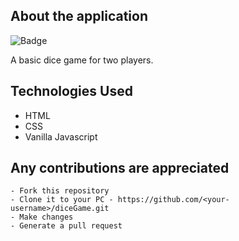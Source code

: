 ## About the application
![Badge](https://img.shields.io/badge/dice--game-application-brightgreen)

A basic dice game for two players.

## Technologies Used
 - HTML
 - CSS
 - Vanilla Javascript
 
 ## Any contributions are appreciated
 ```
 - Fork this repository
 - Clone it to your PC - https://github.com/<your-username>/diceGame.git
 - Make changes
 - Generate a pull request
```

